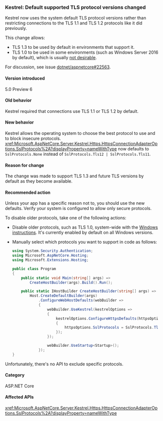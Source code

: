 ### Kestrel: Default supported TLS protocol versions changed

Kestrel now uses the system default TLS protocol versions rather than restricting connections to the TLS 1.1 and TLS 1.2 protocols like it did previously.

This change allows:

* TLS 1.3 to be used by default in environments that support it.
* TLS 1.0 to be used in some environments (such as Windows Server 2016 by default), which is usually [not desirable](/security/engineering/solving-tls1-problem).

For discussion, see issue [dotnet/aspnetcore#22563](https://github.com/dotnet/aspnetcore/issues/22563).

#### Version introduced

5.0 Preview 6

#### Old behavior

Kestrel required that connections use TLS 1.1 or TLS 1.2 by default.

#### New behavior

Kestrel allows the operating system to choose the best protocol to use and to block insecure protocols. <xref:Microsoft.AspNetCore.Server.Kestrel.Https.HttpsConnectionAdapterOptions.SslProtocols%2A?displayProperty=nameWithType> now defaults to `SslProtocols.None` instead of `SslProtocols.Tls12 | SslProtocols.Tls11`.

#### Reason for change

The change was made to support TLS 1.3 and future TLS versions by default as they become available.

#### Recommended action

Unless your app has a specific reason not to, you should use the new defaults. Verify your system is configured to allow only secure protocols.

To disable older protocols, take one of the following actions:

* Disable older protocols, such as TLS 1.0, system-wide with the [Windows instructions](../../../../docs/framework/network-programming/tls.md#configuring-schannel-protocols-in-the-windows-registry). It's currently enabled by default on all Windows versions.
* Manually select which protocols you want to support in code as follows:

    ```csharp
    using System.Security.Authentication;
    using Microsoft.AspNetCore.Hosting;
    using Microsoft.Extensions.Hosting;

    public class Program
    {
        public static void Main(string[] args) =>
            CreateHostBuilder(args).Build().Run();

        public static IHostBuilder CreateHostBuilder(string[] args) =>
            Host.CreateDefaultBuilder(args)
                .ConfigureWebHostDefaults(webBuilder =>
                {
                    webBuilder.UseKestrel(kestrelOptions =>
                    {
                        kestrelOptions.ConfigureHttpsDefaults(httpsOptions =>
                        {
                            httpsOptions.SslProtocols = SslProtocols.Tls12 | SslProtocols.Tls13;
                        });
                    });

                    webBuilder.UseStartup<Startup>();
                });
    }
    ```

Unfortunately, there's no API to exclude specific protocols.

#### Category

ASP.NET Core

#### Affected APIs

<xref:Microsoft.AspNetCore.Server.Kestrel.Https.HttpsConnectionAdapterOptions.SslProtocols%2A?displayProperty=nameWithType>

<!-- 

#### Affected APIs

`P:Microsoft.AspNetCore.Server.Kestrel.Https.HttpsConnectionAdapterOptions.SslProtocols`

-->
